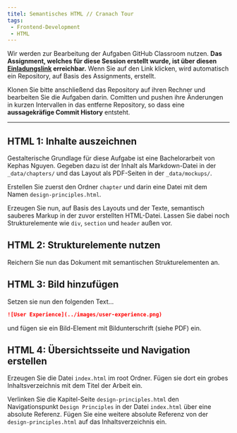 ```yaml
---
titel: Semantisches HTML // Cranach Tour
tags:
 - Frontend-Development
 - HTML
---
```


Wir werden zur Bearbeitung der Aufgaben GitHub Classroom nutzen. **Das Assignment, welches für diese Session erstellt wurde, ist über diesen [Einladungslink](https://classroom.github.com/a/IVij3tWW) erreichbar.** Wenn Sie auf den Link klicken, wird automatisch ein Repository, auf Basis des Assignments, erstellt.

Klonen Sie bitte anschließend das Repository auf ihren Rechner und bearbeiten Sie die Aufgaben darin. Comitten und pushen ihre Änderungen in kurzen Intervallen in das entferne Repository, so dass eine **aussagekräfige Commit History** entsteht.

---

## HTML 1: Inhalte auszeichnen

Gestalterische Grundlage für diese Aufgabe ist eine Bachelorarbeit von Kephas Nguyen. Gegeben dazu ist der Inhalt als Markdown-Datei in der `_data/chapters/` und das Layout als PDF-Seiten in der `_data/mockups/`.

Erstellen Sie zuerst den Ordner `chapter` und darin eine Datei mit dem Namen `design-principles.html`.

Erzeugen Sie nun, auf Basis des Layouts und der Texte, semantisch sauberes Markup in der zuvor erstellten HTML-Datei. Lassen Sie dabei noch Strukturelemente wie `div`, `section` und `header` außen vor.

## HTML 2: Strukturelemente nutzen

Reichern Sie nun das Dokument mit semantischen Strukturelementen an. 


## HTML 3: Bild hinzufügen

Setzen sie nun den folgenden Text...

```md
![User Experience](../images/user-experience.png)
```

und fügen sie ein Bild-Element mit Bildunterschrift (siehe PDF) ein.

## HTML 4: Übersichtsseite und Navigation erstellen

Erzeugen Sie die Datei `index.html` im root Ordner. Fügen sie dort ein grobes Inhaltsverzeichnis mit dem Titel der Arbeit ein. 

Verlinken Sie die Kapitel-Seite `design-principles.html` den  Navigationspunkt `Design Principles` in der Datei `index.html` über eine absolute Referenz. Fügen Sie eine weitere absolute Referenz von der `design-principles.html` auf das Inhaltsverzeichnis ein.